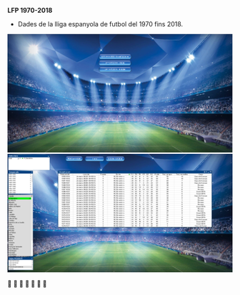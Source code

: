 <B>LFP 1970-2018</B>

* Dades de la lliga espanyola de futbol del 1970 fins 2018.

![](images/LFP_1970-2018_1(Menu).PNG)
![](images/LFP_1970-2018_2(Classificacions).PNG)

:construction: :construction: :construction: :eyes: :construction: :construction: :construction:
